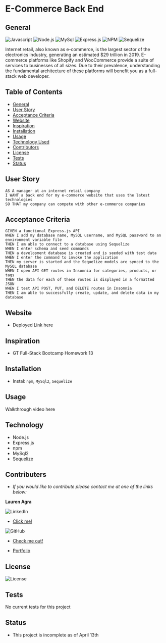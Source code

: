 # E-Commerce Back End

## General 
![Javascript](https://img.shields.io/badge/JavaScript-F7DF1E?style=for-the-badge&logo=javascript&logoColor=black) ![Node.js](https://img.shields.io/badge/Node.js-43853D?style=for-the-badge&logo=node.js&logoColor=white) ![MySql](https://img.shields.io/badge/MySQL-00000F?style=for-the-badge&logo=mysql&logoColor=white) ![Express.js](https://img.shields.io/badge/express.js-%23404d59.svg?style=for-the-badge&logo=express&logoColor=%2361DAFB) ![NPM](https://img.shields.io/badge/NPM-%23000000.svg?style=for-the-badge&logo=npm&logoColor=white) ![Sequelize](https://img.shields.io/badge/Sequelize-52B0E7?style=for-the-badge&logo=Sequelize&logoColor=white)


Internet retail, also known as e-commerce, is the largest sector of the electronics industry, generating an estimated $29 trillion in 2019. E-commerce platforms like Shopify and WooCommerce provide a suite of services to businesses of all sizes. Due to their prevalence, understanding the fundamental architecture of these platforms will benefit you as a full-stack web developer.

## Table of Contents
- [General](#general)
- [User Story](#user-story)
- [Acceptance Criteria](#acceptance-criteria)
- [Website](#website)
- [Inspiration](#inspiration)
- [Installation](#installation)
- [Usage](#usage)
- [Technology Used](#technology)
- [Contributors](#contributers)
- [License](#license)
- [Tests](#tests)
- [Status](#status)

## User Story
```
AS A manager at an internet retail company
I WANT a back end for my e-commerce website that uses the latest technologies
SO THAT my company can compete with other e-commerce companies
```

## Acceptance Criteria
```
GIVEN a functional Express.js API
WHEN I add my database name, MySQL username, and MySQL password to an environment variable file
THEN I am able to connect to a database using Sequelize
WHEN I enter schema and seed commands
THEN a development database is created and is seeded with test data
WHEN I enter the command to invoke the application
THEN my server is started and the Sequelize models are synced to the MySQL database
WHEN I open API GET routes in Insomnia for categories, products, or tags
THEN the data for each of these routes is displayed in a formatted JSON
WHEN I test API POST, PUT, and DELETE routes in Insomnia
THEN I am able to successfully create, update, and delete data in my database
```

## Website
- Deployed Link here

## Inspiration
- GT Full-Stack Bootcamp Homework 13 

## Installation
- Instal: `npm`, `MySql2`, `Sequelize`

## Usage 
Walkthrough video here

## Technology 
- Node.js
- Express.js
- npm
- MySql2
- Sequelize

## Contributers
- *If you would like to contribute please contact me at one of the links below:* 

**Lauren Agra** 

![LinkedIn](https://img.shields.io/badge/linkedin-%230077B5.svg?style=for-the-badge&logo=linkedin&logoColor=white)  
- [Click me!](https://www.linkedin.com/in/lauren-agra-aa868b1b8/)

![GitHub](https://img.shields.io/badge/github-%23121011.svg?style=for-the-badge&logo=github&logoColor=white)
- [Check me out!](https://github.com/laurenagra)


- [Portfolio](https://laurenagra.github.io/Portfolio-Base/)

## License

![License](https://img.shields.io/github/license/laurenagra/e-commerce) 

## Tests
No current tests for this project

## Status
- This project is incomplete as of April 13th